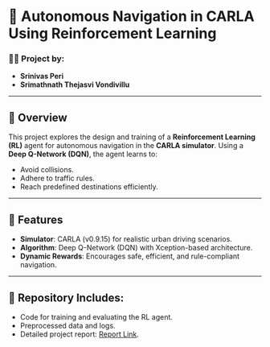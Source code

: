 # 🚗 Autonomous Navigation in CARLA Using Reinforcement Learning

### 👨‍💻 Project by:
- **Srinivas Peri**  
- **Srimathnath Thejasvi Vondivillu**

---

## 📝 Overview
This project explores the design and training of a **Reinforcement Learning (RL)** agent for autonomous navigation in the **CARLA simulator**. Using a **Deep Q-Network (DQN)**, the agent learns to:
- Avoid collisions.
- Adhere to traffic rules.
- Reach predefined destinations efficiently.

---

## 🌟 Features
- **Simulator**: CARLA (v0.9.15) for realistic urban driving scenarios.
- **Algorithm**: Deep Q-Network (DQN) with Xception-based architecture.
- **Dynamic Rewards**: Encourages safe, efficient, and rule-compliant navigation.

---

## 🔗 Repository Includes:
- Code for training and evaluating the RL agent.
- Preprocessed data and logs.
- Detailed project report: [Report Link](https://github.com/MAHASHANA/RL_Final_Project_Crala_SeflDriving/blob/main/RL%20Project%20report%20draft%20(1).pdf).

